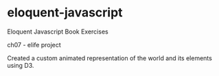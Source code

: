 # eloquent-javascript
Eloquent Javascript Book Exercises

ch07 - elife project

Created a custom animated representation of the world and its elements using D3.
